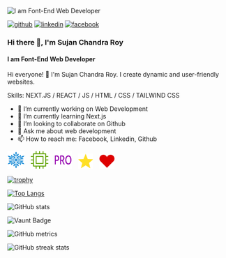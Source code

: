 ![I am Font-End Web Developer](https://scontent.fspd3-1.fna.fbcdn.net/v/t39.30808-6/406102663_122103705368128454_5733876889947654344_n.png?stp=dst-png_s960x960&_nc_cat=106&ccb=1-7&_nc_sid=783fdb&_nc_ohc=F34uiOS9YNQAX9A9tJh&_nc_ht=scontent.fspd3-1.fna&oh=00_AfCF-ZiliQXMhgxHtXZMyqt8ZCleC8Esm9HoNE-4AzaSBw&oe=65954B58)

[<img src='https://cdn.jsdelivr.net/npm/simple-icons@3.0.1/icons/github.svg' alt='github' height='40'>](https://github.com/sujanchandraroyr)  [<img src='https://cdn.jsdelivr.net/npm/simple-icons@3.0.1/icons/linkedin.svg' alt='linkedin' height='40'>](https://www.linkedin.com/in/sujanchandraroyr/)  [<img src='https://cdn.jsdelivr.net/npm/simple-icons@3.0.1/icons/facebook.svg' alt='facebook' height='40'>](https://www.facebook.com/sujanchandraroyR)  
### Hi there 👋, I'm Sujan Chandra Roy
#### I am Font-End Web Developer


Hi everyone! 👋 I'm Sujan Chandra Roy. I create dynamic and user-friendly websites.

Skills: NEXT.JS / REACT / JS / HTML / CSS / TAILWIND CSS

- 🔭 I’m currently working on Web Development 
- 🌱 I’m currently learning Next.js 
- 👯 I’m looking to collaborate on Github 
- 💬 Ask me about web development 
- 📫 How to reach me: Facebook, Linkedin, Github 



<a href='https://archiveprogram.github.com/'><img src='https://raw.githubusercontent.com/acervenky/animated-github-badges/master/assets/acbadge.gif' width='40' height='40'></a> <a href='https://docs.github.com/en/developers'><img src='https://raw.githubusercontent.com/acervenky/animated-github-badges/master/assets/devbadge.gif' width='40' height='40'></a> <a href='https://github.com/pricing'><img src='https://raw.githubusercontent.com/acervenky/animated-github-badges/master/assets/pro.gif' width='40' height='40'></a> <a href='https://stars.github.com/'><img src='https://raw.githubusercontent.com/acervenky/animated-github-badges/master/assets/starbadge.gif' width='35' height='35'></a> <a href='https://docs.github.com/en/github/supporting-the-open-source-community-with-github-sponsors'><img src='https://raw.githubusercontent.com/acervenky/animated-github-badges/master/assets/sponsorbadge.gif' width='35' height='35'></a> 

[![trophy](https://github-profile-trophy.vercel.app/?username=sujanchandraroyr)](https://github.com/ryo-ma/github-profile-trophy)

[![Top Langs](https://github-readme-stats.vercel.app/api/top-langs/?username=sujanchandraroyr)](https://github.com/anuraghazra/github-readme-stats)

![GitHub stats](https://github-readme-stats.vercel.app/api?username=sujanchandraroyr&show_icons=true&count_private=true)  

![Vaunt Badge](https://api.vaunt.dev/v1/github/entities/sujanchandraroyr/contributions?format=svg&private=true)  

![GitHub metrics](https://metrics.lecoq.io/sujanchandraroyr)  

![GitHub streak stats](https://streak-stats.demolab.com/?user=sujanchandraroyr)  


